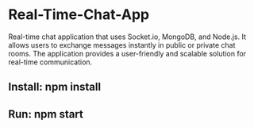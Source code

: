 # Real-Time-Chat-App
Real-time chat application that uses Socket.io, MongoDB, and Node.js. It allows users to exchange messages instantly in public or private chat rooms. The application provides a user-friendly and scalable solution for real-time communication.

## Install: npm install 
## Run: npm start
